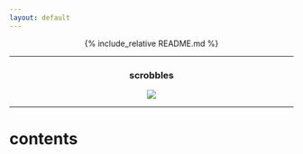 ```yaml
---
layout: default
---
```


<div align="center">

{% include_relative README.md %}
</div>

--------------
<h3 align=center> scrobbles </h3>

<p align="center">
  <a href="https://last.fm/user/xkiv">
    <img src="https://lastfm-recently-played.vercel.app/api?user=xkiv" />
  </a>
</p>

--------------

<h1 align=left> contents </h2>
